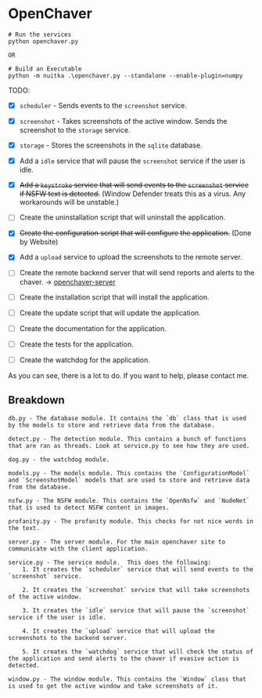 # OpenChaver  

```
# Run the services
python openchaver.py

OR

# Build an Executable
python -m nuitka .\openchaver.py --standalone --enable-plugin=numpy
```

TODO:
- [x] `scheduler` - Sends events to the `screenshot` service.
- [x] `screenshot` - Takes screenshots of the active window. Sends the screenshot to the `storage` service.
- [x] `storage` - Stores the screenshots in the `sqlite` database.
- [x] Add a `idle` service that will pause the `screenshot` service if the user is idle.
- [x] ~~Add a `keystroke` service that will send events to the `screenshot` service if NSFW text is detected.~~ (Window Defender treats this as a virus. Any workarounds will be unstable.)
- [ ] Create the uninstallation script that will uninstall the application.
- [x] ~~Create the configuration script that will configure the application.~~ (Done by Website)
- [x] Add a `upload` service to upload the screenshots to the remote server.
- [ ] Create the remote backend server that will send reports and alerts to the chaver. -> [openchaver-server](https://github.com/dickermoshe/OpenChaver-Server)
- [ ] Create the installation script that will install the application.
- [ ] Create the update script that will update the application.
- [ ] Create the documentation for the application.
- [ ] Create the tests for the application.
- [ ] Create the watchdog for the application.


As you can see, there is a lot to do. If you want to help, please contact me.


## Breakdown

```
db.py - The database module. It contains the `db` class that is used by the models to store and retrieve data from the database.

detect.py - The detection module. This contains a bunch of functions that are ran as threads. Look at service.py to see how they are used.

dog.py - the watchdog module.

models.py - The models module. This contains the `ConfigurationModel` and `ScreenshotModel` models that are used to store and retrieve data from the database.

nsfw.py - The NSFW module. This contains the `OpenNsfw` and `NudeNet` that is used to detect NSFW content in images.

profanity.py - The profanity module. This checks for not nice words in the text.

server.py - The server module. For the main openchaver site to communicate with the client application.

service.py - The service module.  This does the following:
    1. It creates the `scheduler` service that will send events to the `screenshot` service.
    
    2. It creates the `screenshot` service that will take screenshots of the active window.
    
    3. It creates the `idle` service that will pause the `screenshot` service if the user is idle.

    4. It creates the `upload` service that will upload the screenshots to the backend server.

    5. It creates the `watchdog` service that will check the status of the application and send alerts to the chaver if evasive action is detected.

window.py - The window module. This contains the `Window` class that is used to get the active window and take screenshots of it.
```